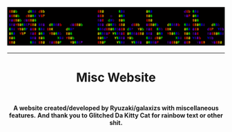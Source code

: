 <div align="center">
<img src="assets/logo.svg">
</div>

---

# <p align="center">Misc Website</p>
<br>

<div align="center">
<strong>A website created/developed by Ryuzaki/galaxizs with miscellaneous features.</strong>
<strong>And thank you to Glitched Da Kitty Cat for rainbow text or other shit.</strong>
</div>

<br>
